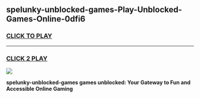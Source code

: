 
## spelunky-unblocked-games-Play-Unblocked-Games-Online-0dfi6
<h3>
<a href="https://premium76.site?title=spelunky-unblocked-games&ref=25A">CLICK TO PLAY</a></h3>
<hr>

<h3>
<a href="https://premium76.site?title=spelunky-unblocked-games&ref=25A">CLICK 2 PLAY</a>
  
</h3>

<a href="https://premium76.site?title=spelunky-unblocked-games&ref=25A"><img src="https://clearcache.store/games.png"></a>


**spelunky-unblocked-games games unblocked: Your Gateway to Fun and Accessible Online Gaming**

